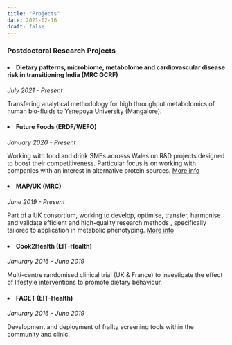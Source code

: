 ```yaml
---
title: "Projects"
date: 2021-02-16
draft: false
---
```


<h3 id="Postdoctoral Research Projects">
  <a href="Postdoctoral Research Projects"></a>
  Postdoctoral Research Projects
</h3>



<h4 id="Dietary patterns, microbiome, metabolome and cardiovascular disease risk in transitioning India">
  <a href="GCRF"></a>
  <li>Dietary patterns, microbiome, metabolome and cardiovascular disease risk in transitioning India (MRC GCRF)</li>
</h4>

*July 2021 - Present*

Transfering analytical methodology for high throughput metabolomics of human bio-fluids to Yenepoya University (Mangalore). 


<h4 id="Future Foods">
  <a href="Future Foods"></a>
  <li> Future Foods (ERDF/WEFO)</li>
</h4>

*January 2020 - Present*

Working with food and drink SMEs acrosss Wales on R&D projects designed to boost their competitiveness. Particular focus is on working with companies with an interest in alternative protein sources.  [More info](https://www.futurefoods.wales/)



<h4 id="MAP/UK">
  <a href="MAP/UK"></a>
  <li> MAP/UK (MRC)</li>
</h4>

*June 2019 - Present*

Part of a UK consortium, working to develop, optimise, transfer, harmonise and validate efficient and high-quality research methods , specifically tailored to application in metabolic phenotyping. 
 [More info](https://mapuk.org/)


<h4 id="Cook2Health">
  <a href="Cook2Health"></a>
  <li> Cook2Health (EIT-Health)</li>
</h4>

*Janurary 2016 - June 2019*

Multi-centre randomised clinical trial (UK & France) to investigate the effect of lifestyle interventions to promote dietary behaviour. 

<h4 id="FACET">
  <a href="FACET"></a>
  <li> FACET (EIT-Health) </li>
</h4>

*Janurary 2016 - June 2019*

Development and deployment of frailty screening tools within the community and clinic. 